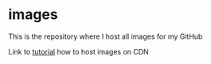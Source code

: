 # images

This is the repository where I host all images for my GitHub

Link to [tutorial](https://gist.github.com/mezgoodle/c18082a0f2394dec68241e9adc895c6c) how to host images on CDN
